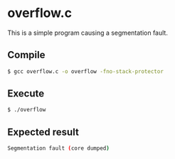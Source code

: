# overflow.c

This is a simple program causing a segmentation fault.

## Compile

```bash
$ gcc overflow.c -o overflow -fno-stack-protector
```

## Execute

```bash
$ ./overflow
```

## Expected result

```bash
Segmentation fault (core dumped)
```
